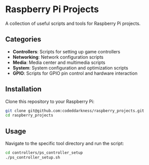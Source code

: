 # Raspberry Pi Projects

A collection of useful scripts and tools for Raspberry Pi projects.

## Categories

- **Controllers**: Scripts for setting up game controllers
- **Networking**: Network configuration scripts
- **Media**: Media center and multimedia scripts
- **System**: System configuration and optimization scripts
- **GPIO**: Scripts for GPIO pin control and hardware interaction

## Installation

Clone this repository to your Raspberry Pi:
```bash
git clone git@github.com:codeddarkness/raspberry_projects.git
cd raspberry_projects
```

## Usage

Navigate to the specific tool directory and run the script:
```bash
cd controllers/ps_controller_setup
./ps_controller_setup.sh
```
